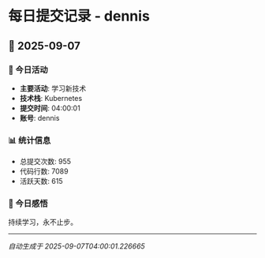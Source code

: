 # 每日提交记录 - dennis

## 📅 2025-09-07

### 🎯 今日活动
- **主要活动**: 学习新技术
- **技术栈**: Kubernetes
- **提交时间**: 04:00:01
- **账号**: dennis

### 📊 统计信息
- 总提交次数: 955
- 代码行数: 7089
- 活跃天数: 615

### 💭 今日感悟
持续学习，永不止步。

---
*自动生成于 2025-09-07T04:00:01.226665*
